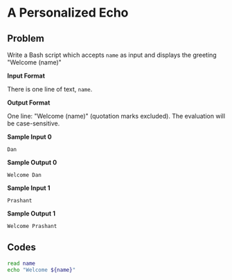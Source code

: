 # A Personalized Echo

## Problem

Write a Bash script which accepts `name` as input and displays the greeting "Welcome (name)"

**Input Format**

There is one line of text, `name`.

**Output Format**

One line: "Welcome (name)" (quotation marks excluded).
The evaluation will be case-sensitive.

**Sample Input 0**

```
Dan
```

**Sample Output 0**

```
Welcome Dan  
```

**Sample Input 1**

```
Prashant
```

**Sample Output 1**

```
Welcome Prashant
```

## Codes
```bash
read name
echo "Welcome ${name}"
```